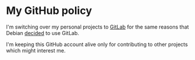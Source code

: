 My GitHub policy
================

I'm switching over my personal projects to [GitLab][1] for the same reasons that
Debian [decided][2] to use GitLab.

I'm keeping this GitHub account alive only for contributing to other projects
which might interest me.

[1]: https://gitlab.com/satbyy
[2]: https://lists.debian.org/debian-devel/2015/04/threads.html#00164
